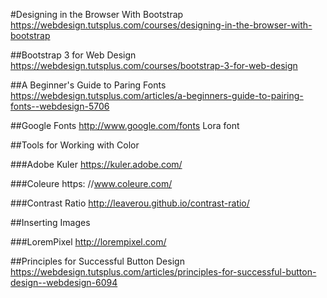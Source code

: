 #Designing in the Browser With Bootstrap
https://webdesign.tutsplus.com/courses/designing-in-the-browser-with-bootstrap

##Bootstrap 3 for Web Design
https://webdesign.tutsplus.com/courses/bootstrap-3-for-web-design

##A Beginner's Guide to Paring Fonts
https://webdesign.tutsplus.com/articles/a-beginners-guide-to-pairing-fonts--webdesign-5706

##Google Fonts
http://www.google.com/fonts
Lora font

##Tools for Working with Color

###Adobe Kuler 
https://kuler.adobe.com/

###Coleure https:
//www.coleure.com/

###Contrast Ratio
http://leaverou.github.io/contrast-ratio/ 


##Inserting Images

###LoremPixel
http://lorempixel.com/


##Principles for Successful Button Design
https://webdesign.tutsplus.com/articles/principles-for-successful-button-design--webdesign-6094



